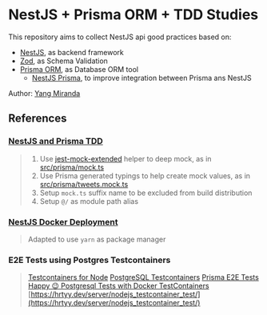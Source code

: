 # NestJS + Prisma ORM + TDD Studies

This repository aims to collect NestJS api good practices based on:

- [NestJS](https://nestjs.com/), as backend framework
- [Zod](https://zod.dev/), as Schema Validation
- [Prisma ORM](https://www.prisma.io/), as Database ORM tool
  - [NestJS Prisma](https://nestjs-prisma.dev/), to improve integration between Prisma ans NestJS

Author: [Yang Miranda](https://github.com/yangricardo)

## References

### [NestJS and Prisma TDD](https://www.tomray.dev/nestjs-prisma)

> 1. Use [jest-mock-extended](https://github.com/marchaos/jest-mock-extended) helper to deep mock, as in [src/prisma/mock.ts](src/prisma/mock.ts)
> 2. Use Prisma generated typings to help create mock values, as in [src/prisma/tweets.mock.ts](src/prisma/tweets.mock.ts)
> 3. Setup `mock.ts` suffix name to be excluded from build distribution
> 4. Setup `@/` as module path alias

### [NestJS Docker Deployment](https://www.tomray.dev/nestjs-docker-production)

> Adapted to use `yarn` as package manager

### E2E Tests using Postgres Testcontainers

> [Testcontainers for Node](https://node.testcontainers.org/quickstart/)
> [PostgreSQL Testcontainers](https://testcontainers.com/modules/postgresql/)
> [Prisma E2E Tests](https://www.prisma.io/blog/testing-series-4-OVXtDis201)
> [Happy 😉 Postgresql Tests with Docker TestContainers](https://noga-lasman.medium.com/happy-postgresql-tests-with-docker-testcontainers-abcf2d4722fd)
> [https://hrtyy.dev/server/nodejs_testcontainer_test/](https://hrtyy.dev/server/nodejs_testcontainer_test/)
